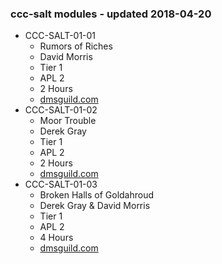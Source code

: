 ### ccc-salt modules - updated 2018-04-20
* CCC-SALT-01-01
    * Rumors of Riches
    * David Morris
    * Tier 1
    * APL 2
    * 2 Hours
    * [dmsguild.com](http://www.dmsguild.com/product/210440/CCCSALT0101-Rumors-of-Riches?affiliate_id=757342)
* CCC-SALT-01-02
    * Moor Trouble
    * Derek Gray
    * Tier 1
    * APL 2
    * 2 Hours
    * [dmsguild.com](http://www.dmsguild.com/product/210443/CCCSALT0102-Moor-Trouble?affiliate_id=757342)
* CCC-SALT-01-03
    * Broken Halls of Goldahroud
    * Derek Gray & David Morris
    * Tier 1
    * APL 2
    * 4 Hours
    * [dmsguild.com](http://www.dmsguild.com/product/210444/CCCSALT0103-Broken-Halls-of-Goldahroud?affiliate_id=757342)
